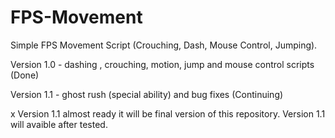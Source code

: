 # FPS-Movement
Simple FPS Movement Script (Crouching, Dash, Mouse Control, Jumping).

Version 1.0 - dashing , crouching, motion, jump and mouse control scripts (Done)

Version 1.1 - ghost rush (special ability) and bug fixes (Continuing)

x Version 1.1 almost ready it will be final version of this repository. Version 1.1 will avaible after tested.

